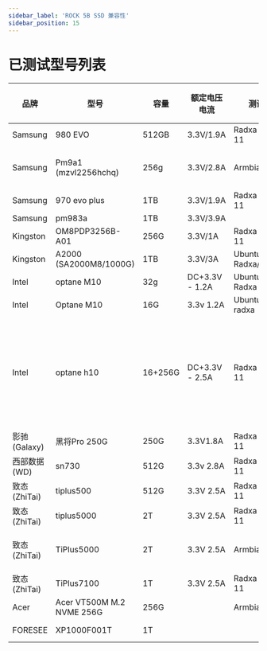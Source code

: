 ```yaml
---
sidebar_label: 'ROCK 5B SSD 兼容性'
sidebar_position: 15
---
```


# 已测试型号列表

<div className='gpio_style'>

|品牌|型号|容量|额定电压电流|测试环境|兼容性|读写速率|备注|
|-|-|-|-|-|-|-|-|
|Samsung          |980 EVO            |512GB|3.3V/1.9A|Radxa Debian 11|YES|Read:1.0 GB/s   Write:991 MB/s||
|Samsung          |Pm9a1<br/>(mzvl2256hchq)|256g |3.3V/2.8A|Armbian        |YES|read:3789iops write:2488iops 4k_rand_write:421kiops 4k_rand_read:460kiops||
|Samsung          |970 evo plus       |1TB  |3.3V/1.9A|Radxa Debian 11|YES|||
|Samsung          |pm983a             |1TB  |3.3V/3.9A||NO|||
|Kingston         |OM8PDP3256B-A01       |256G|3.3V/1A|Radxa Debian 11|YES|||
|Kingston         |A2000 (SA2000M8/1000G)|1TB |3.3V/3A|Ubuntu 20.04 Radxa/Armbian|YES|Read:980 MB/s  Write:888 MB/s||
|Intel            |optane M10 |32g|DC+3.3V - 1.2A|Ubuntu 20.04 Radxa|YES|||
|Intel            |Optane M10 |16G|3.3v 1.2A|Ubuntu server radxa|YES|||
|Intel            |optane h10 |16+256G|DC+3.3V - 2.5A|Radxa Debian 11|YES|seq1m q8t1 Read:910M/s Write: 170M/s <br/>rnd4k q8t1 Read:704M/s Write:164M/s，<br/>qlc SSD seq1m q8t1 873/456M，rnd4k q8t1 171/311M|Just 16G Recognized bases on default configuration, After PCIE Separated, The whole Capacity can be Recognized|
|影驰<br/>(Galaxy)|黑将Pro 250G|250G|3.3V1.8A|Radxa Debian 11|YES|Read：2.1G/s，Write 680M/s||
|西部数据(WD)     |sn730|512G|3.3v 2.8A|Radxa Debian 11|YES|Read: 1.4G/s，Write: 670M/s||
|致态<br/>(ZhiTai)|tiplus500|512G|3.3V 2.5A|Radxa Debian 11|YES|||
|致态<br/>(ZhiTai)|tiplus5000|2T|3.3V 2.5A|Radxa Debian 11|YES|Read:1.3G/s, Write: 745M/s||
|致态<br/>(ZhiTai)|TiPlus5000|2T|3.3V 2.5A|Armbian|YES|read:3031iops write:2699iops 4k_rand_write:381kiops 4k_rand_read:154kiops||
|致态<br/>(ZhiTai)|TiPlus7100|1T|3.3V 2.5A|Radxa Debian 11|YES|Read: 2.9 GB/s,Write: 2.2 GB/s||
|Acer             |Acer VT500M M.2 NVME 256G|256G||Armbian,Ubuntu	|NO|||
|FORESEE          |XP1000F001T|1T|||YES|Read:2.0 GB/s ,Write: 2.0 GB/s||

</div>
